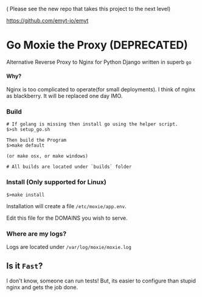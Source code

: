 
( Please see the new repo that takes this project to the next level)

https://github.com/emyt-io/emyt

# Go Moxie the Proxy (DEPRECATED)
Alternative Reverse Proxy to Nginx for Python Django written in superb `go`

#### Why?
Nginx is too complicated to operate(for small deployments). I think of nginx as blackberry. It will be replaced one day IMO.

### Build

```
# If golang is missing then install go using the helper script.
$>sh setup_go.sh
```

```
Then build the Program
$>make default 

(or make osx, or make windows)

# All builds are located under `builds` folder
```

### Install (Only supported for Linux)

```
$>make install
```

Installation will create a file `/etc/moxie/app.env`.

Edit this file for the DOMAINS you wish to serve.

### Where are my logs?

Logs are located under `/var/log/moxie/moxie.log`

## Is it `Fast`?

I don't know, someone can run tests! But, its easier to configure than stupid nginx and gets the job done.
